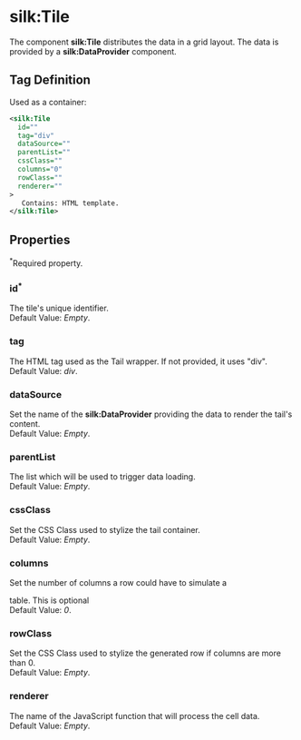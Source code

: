 # silk:Tile
The component **silk:Tile** distributes the data in a grid layout. The data is provided by a **silk:DataProvider** component.

## Tag Definition
Used as a container:
```xml
<silk:Tile
  id=""
  tag="div"
  dataSource=""
  parentList=""
  cssClass=""
  columns="0"
  rowClass=""
  renderer=""
>
   Contains: HTML template.
</silk:Tile>
```

## Properties 
<sup>*</sup>Required property.
### id<sup>*</sup>
The tile's unique identifier.<br>Default Value: *Empty*.
### tag
The HTML tag used as the Tail wrapper. If not provided, it uses "div".<br>Default Value: *div*.
### dataSource
Set the name of the **silk:DataProvider** providing the data to render the tail's content.<br>Default Value: *Empty*.
### parentList
The list which will be used to trigger data loading.<br>Default Value: *Empty*.
### cssClass
Set the CSS Class used to stylize the tail container.<br>Default Value: *Empty*.
### columns
Set the number of columns a row could have to simulate a <div> table. This is optional<br>Default Value: *0*.
### rowClass
Set the CSS Class used to stylize the generated row if columns are more than 0.<br>Default Value: *Empty*.
### renderer
The name of the JavaScript function that will process the cell data.<br>Default Value: *Empty*.
